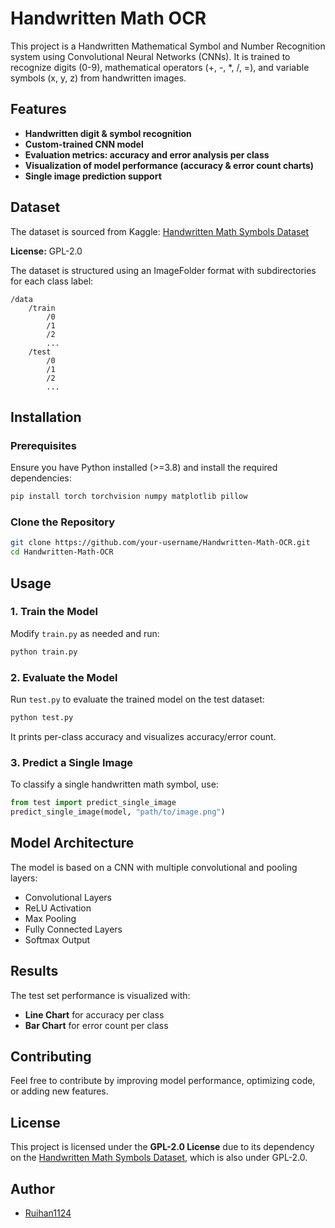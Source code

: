 # Handwritten Math OCR

This project is a Handwritten Mathematical Symbol and Number Recognition system using Convolutional Neural Networks (CNNs). It is trained to recognize digits (0-9), mathematical operators (+, -, *, /, =), and variable symbols (x, y, z) from handwritten images.

## Features
- **Handwritten digit & symbol recognition**
- **Custom-trained CNN model**
- **Evaluation metrics: accuracy and error analysis per class**
- **Visualization of model performance (accuracy & error count charts)**
- **Single image prediction support**

## Dataset
The dataset is sourced from Kaggle:
[Handwritten Math Symbols Dataset](https://www.kaggle.com/datasets/sagyamthapa/handwritten-math-symbols)

**License:** GPL-2.0

The dataset is structured using an ImageFolder format with subdirectories for each class label:
```
/data
    /train
        /0
        /1
        /2
        ...
    /test
        /0
        /1
        /2
        ...
```

## Installation
### Prerequisites
Ensure you have Python installed (>=3.8) and install the required dependencies:
```bash
pip install torch torchvision numpy matplotlib pillow
```

### Clone the Repository
```bash
git clone https://github.com/your-username/Handwritten-Math-OCR.git
cd Handwritten-Math-OCR
```

## Usage
### 1. Train the Model
Modify `train.py` as needed and run:
```bash
python train.py
```

### 2. Evaluate the Model
Run `test.py` to evaluate the trained model on the test dataset:
```bash
python test.py
```
It prints per-class accuracy and visualizes accuracy/error count.

### 3. Predict a Single Image
To classify a single handwritten math symbol, use:
```python
from test import predict_single_image
predict_single_image(model, "path/to/image.png")
```

## Model Architecture
The model is based on a CNN with multiple convolutional and pooling layers:
- Convolutional Layers
- ReLU Activation
- Max Pooling
- Fully Connected Layers
- Softmax Output

## Results
The test set performance is visualized with:
- **Line Chart** for accuracy per class
- **Bar Chart** for error count per class

## Contributing
Feel free to contribute by improving model performance, optimizing code, or adding new features.

## License
This project is licensed under the **GPL-2.0 License** due to its dependency on the [Handwritten Math Symbols Dataset](https://www.kaggle.com/datasets/sagyamthapa/handwritten-math-symbols), which is also under GPL-2.0.

## Author
- [Ruihan1124](https://github.com/Ruihan1124)


